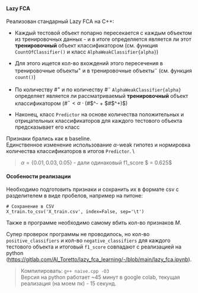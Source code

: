 #### Lazy FCA
Реализован стандарный Lazy FCA на С++:

* Каждый тестовой объект попарно пересекается с каждым объектом из тренировочных данных - и в итоге определяется является ли этот **тренировочный** объект классификатором (см. функция ```CountOfClassifier()``` и класс ```AlphaWeakClassifier{alpha}```)

* Для этого ищется кол-во вхождений этого пересечения в тренировочные объекты$^+$ и в тренировочные объекты$^-$ (см. функция ```count()```)

* По количеству #$^+$ и по количеству #$^-$ ```AlphaWeakClassifier{alpha}``` определяет является ли рассматриваемый **тренировочный** объект классификатором (#$^- < \alpha \cdot ($#$^- + $#$^+)$)

* Наконец, класс ```Predictor``` на основе количества положительных и отрицательных классификаторов для каждого тестового объекта предсказывает его класс

Признаки брались как в baseline. \
Единственное изменение использование $\alpha$-weak гипотез и нормировка количества классификаторов в итогов ```Predictor```. \
> $\alpha = \{0.01, 0.03, 0.05\}$ - дали одинаковый f1_score $ = 0.625$

#### Особености реализации
Необходимо подготовить признаки и сохранить их в формате csv с разделителем в виде пробелов, например на питоне:
```
# Сохранение в CSV
X_train.to_csv('X_train.csv', index=False, sep='\t')
```

Также в программе необходимо самому вбить кол-во признаков $M$.

Супер проверок программы не проводилось, но кол-во ```positive_classifiers``` и кол-во ```negative_classifiers``` для каждого тестового объекта и итоговый ```f1_score``` совпадают с реализацией на python (https://gitlab.com/Al_Toretto/lazy_fca_learning/-/blob/main/lazy_fca.ipynb).

> Компилировать: ```g++ naive.cpp -O3``` \
Версия на python работает ~45 минут в google colab, текущая реализация (на моем пк) - 15 секунд.

